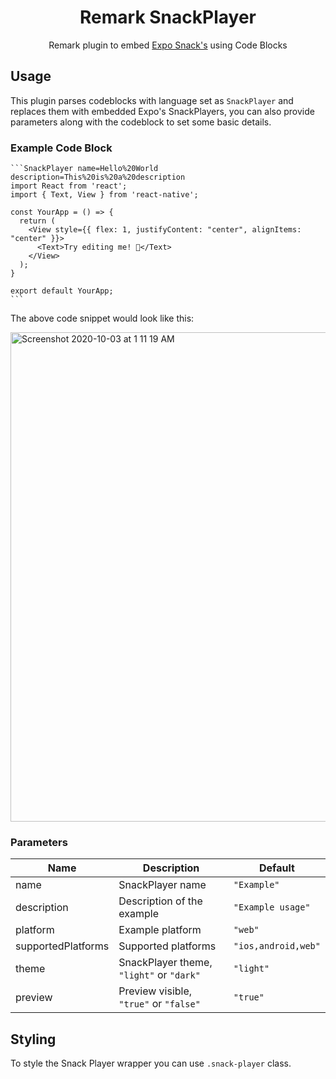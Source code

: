 <h1 align="center">Remark SnackPlayer</h1>

<p align="center">Remark plugin to embed <a href="https://snack.expo.io/">Expo Snack's</a> using Code Blocks</p>

## Usage

This plugin parses codeblocks with language set as `SnackPlayer` and replaces them with embedded Expo's SnackPlayers, you can also provide parameters along with the codeblock to set some basic details.

### Example Code Block

````
```SnackPlayer name=Hello%20World description=This%20is%20a%20description
import React from 'react';
import { Text, View } from 'react-native';

const YourApp = () => {
  return (
    <View style={{ flex: 1, justifyContent: "center", alignItems: "center" }}>
      <Text>Try editing me! 🎉</Text>
    </View>
  );
}

export default YourApp;
```
````

The above code snippet would look like this:

<img width="783" alt="Screenshot 2020-10-03 at 1 11 19 AM" src="https://user-images.githubusercontent.com/11258286/94963203-67de3500-0515-11eb-974a-a2289c0bfdc8.png">

### Parameters

| Name               | Description                              | Default             |
| ------------------ | ---------------------------------------- | ------------------- |
| name               | SnackPlayer name                         | `"Example"`         |
| description        | Description of the example               | `"Example usage"`   |
| platform           | Example platform                         | `"web"`             |
| supportedPlatforms | Supported platforms                      | `"ios,android,web"` |
| theme              | SnackPlayer theme, `"light"` or `"dark"` | `"light"`           |
| preview            | Preview visible, `"true"` or `"false"`   | `"true"`            |

## Styling

To style the Snack Player wrapper you can use `.snack-player` class.
